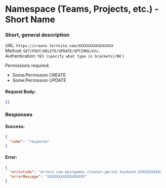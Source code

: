 # Namespace (Teams, Projects, etc.) - Short Name
### Short, general description

URL: `https://create.fortnite.com/XXXXXXXXXXXXXXXX` \
Method: `GET/POST/DELETE/UPDATE/OPTIONS/etc.` \
Authentication: `YES (specify what type in brackets)/NO` \

Permissions required:
  - Some:Permission CREATE
  - Some:Permission UPDATE

#### Request Body:
```json
{}
```

### Responses
#### Success:
```json
{
  "some": "response"
}
```

#### Error:
```json
{
  "errorCode": "errors.com.epicgames.creator-portal-backend.XXXXXXXXXXXXX",
  "errorMessage": "XXXXXXXXXXXXXXXXX"
}
```
